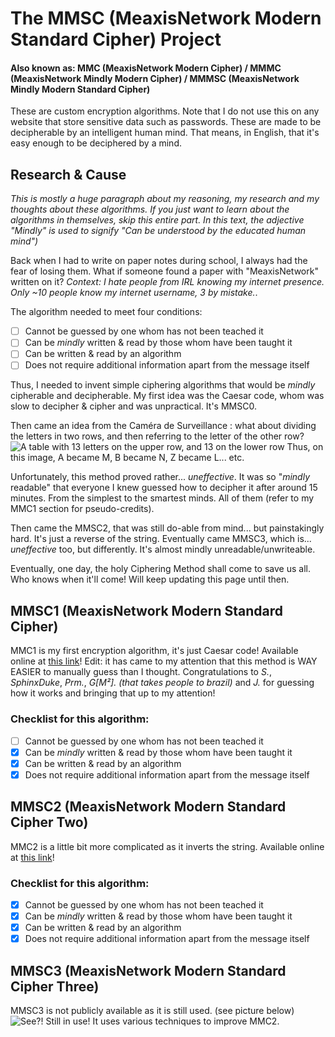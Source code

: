 # The MMSC (MeaxisNetwork Modern Standard Cipher) Project
#### Also known as: MMC (MeaxisNetwork Modern Cipher) / MMMC (MeaxisNetwork Mindly Modern Cipher) / MMMSC (MeaxisNetwork Mindly Modern Standard Cipher)
These are custom encryption algorithms. Note that I do not use this on any website that store sensitive data such as passwords.
These are made to be decipherable by an intelligent human mind. That means, in English, that it's easy enough to be deciphered by a mind.

## Research & Cause
*This is mostly a huge paragraph about my reasoning, my research and my thoughts about these algorithms. If you just want to learn about the algorithms in themselves, skip this entire part. In this text, the adjective "Mindly" is used to signify "Can be understood by the educated human mind")*


Back when I had to write on paper notes during school, I always had the fear of losing them. What if someone found a paper with "MeaxisNetwork" written on it? *Context: I hate people from IRL knowing my internet presence. Only ~10 people know my internet username, 3 by mistake.*.

The algorithm needed to meet four conditions:
- [ ] Cannot be guessed by one whom has not been teached it
- [ ] Can be *mindly* written & read by those whom have been taught it
- [ ] Can be written & read by an algorithm
- [ ] Does not require additional information apart from the message itself

Thus, I needed to invent simple ciphering algorithms that would be *mindly* cipherable and decipherable. My first idea was the Caesar code, whom was slow to decipher & cipher and was unpractical. It's MMSC0.

Then came an idea from the Caméra de Surveillance : what about dividing the letters in two rows, and then referring to the letter of the other row?
![A table with 13 letters on the upper row, and 13 on the lower row](https://meaxis.fr/assets/images/mmc1explain.jpg)
Thus, on this image, A became M, B became N, Z became L... etc.

Unfortunately, this method proved rather... *uneffective*. It was so "*mindly* readable" that everyone I knew guessed how to decipher it after around 15 minutes. From the simplest to the smartest minds. All of them (refer to my MMC1 section for pseudo-credits).

Then came the MMSC2, that was still do-able from mind... but painstakingly hard. It's just a reverse of the string.
Eventually came MMSC3, which is... *uneffective* too, but differently. It's almost mindly unreadable/unwriteable. 

Eventually, one day, the holy Ciphering Method shall come to save us all. Who knows when it'll come! Will keep updating this page until then.

## MMSC1 (MeaxisNetwork Modern Standard Cipher)
MMC1 is my first encryption algorithm, it's just Caesar code! Available online at [this link](https://meaxis.fr/projects/cipher)!
Edit: it has came to my attention that this method is WAY EASIER to manually guess than I thought. Congratulations to *S.*, *SphinxDuke*, *Prm.*, *G[M²]. (that takes people to brazil)* and *J.* for guessing how it works and bringing that up to my attention!

### Checklist for this algorithm:
- [ ] Cannot be guessed by one whom has not been teached it
- [x] Can be *mindly* written & read by those whom have been taught it
- [x] Can be written & read by an algorithm
- [x] Does not require additional information apart from the message itself

## MMSC2 (MeaxisNetwork Modern Standard Cipher Two)
MMC2 is a little bit more complicated as it inverts the string. Available online at [this link](https://meaxis.fr/projects/cipher/cipher2.php)!

### Checklist for this algorithm:
- [x] Cannot be guessed by one whom has not been teached it
- [x] Can be *mindly* written & read by those whom have been taught it
- [x] Can be written & read by an algorithm
- [x] Does not require additional information apart from the message itself

## MMSC3 (MeaxisNetwork Modern Standard Cipher Three)
MMSC3 is not publicly available as it is still used. (see picture below)
![See?! Still in use!](https://meaxis.fr/snooy.jpg) 
It uses various techniques to improve MMC2. 
